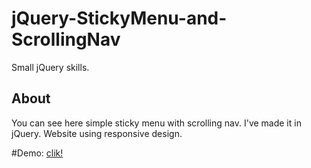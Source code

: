 # jQuery-StickyMenu-and-ScrollingNav
Small jQuery skills.

## About
You can see here simple sticky menu with scrolling nav. I've made it in jQuery. Website using responsive design.

#Demo: [clik!](https://borkson.github.io/jQuery-StickyMenu-and-ScrollingNav/)
